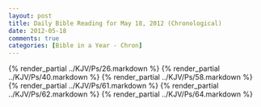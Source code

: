 ```yaml
---
layout: post
title: Daily Bible Reading for May 18, 2012 (Chronological)
date: 2012-05-18
comments: true
categories: [Bible in a Year - Chron]
---
```

{% render_partial ../KJV/Ps/26.markdown %}
{% render_partial ../KJV/Ps/40.markdown %}
{% render_partial ../KJV/Ps/58.markdown %}
{% render_partial ../KJV/Ps/61.markdown %}
{% render_partial ../KJV/Ps/62.markdown %}
{% render_partial ../KJV/Ps/64.markdown %}
